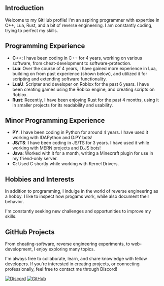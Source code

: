 ## Introduction

Welcome to my GitHub profile! I'm an aspiring programmer with expertise in C++, Lua, Rust, and a bit of reverse engineering. I am constantly coding, trying to perfect my skills.

## Programming Experience
- **C++**: I have been coding in C++ for 4 years, working on various software, from cheat-development to software-protection.
- **Lua**: Over the course of 4 years, I have gained more experience in Lua, building on from past experience (shown below), and utilized it for scripting and extending software functionality.
- **LuaU**: Scripter and developer on Roblox for the past 6 years. I have been creating games using the Roblox engine, and creating scripts on Roblox.
- **Rust**: Recently, I have been enjoying Rust for the past 4 months, using it in smaller projects for its readability and usability.

## Minor Programming Experience
- **PY**: I have been coding in Python for around 4 years. I have used it working with IDAPython and D.PY bots!
- **JS/TS**: I have been coding in JS/TS for 3 years. I have used it while working with MERN projects and D.JS bots!
- **Java**: Worked with it for a month, writing a Minecraft plugin for use in my friend-only server.
- **C**: Used C shortly while working with Kernel Drivers.

## Hobbies and Interests

In addition to programming, I indulge in the world of reverse engineering as a hobby. I like to inspect how progams work, while also document their behavior. 

I'm constantly seeking new challenges and opportunities to improve my skills.

## GitHub Projects

From cheating-software, reverse engineering experiments, to web-development, I enjoy exploring many topics.

I'm always free to collaborate, learn, and share knowledge with fellow developers. If you're interested in creating projects, or connecting professionally, feel free to contact me through Discord!

[![Discord](https://img.shields.io/badge/-Discord-white?logo=Discord)](https://discord.com/users/325849904570302469)
[![GitHub](https://img.shields.io/badge/-GitHub-black?logo=github)](https://github.com/Blastbrean)
